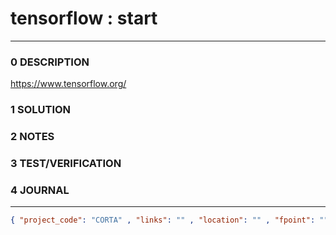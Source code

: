 # tensorflow : start
--------------------------------
### 0 DESCRIPTION

https://www.tensorflow.org/

### 1 SOLUTION


### 2 NOTES


### 3 TEST/VERIFICATION


### 4 JOURNAL



--------------------------------
```json
{ "project_code": "CORTA" , "links": "" , "location": "" , "fpoint": "" }
```
